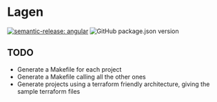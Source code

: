 # Lagen
[![semantic-release: angular](https://img.shields.io/badge/semantic--release-angular-e10079?logo=semantic-release)](https://github.com/semantic-release/semantic-release)
![GitHub package.json version](https://img.shields.io/github/package-json/v/Lucas-COX/lagen)


## TODO

- Generate a Makefile for each project
- Generate a Makefile calling all the other ones
- Generate projects using a terraform friendly architecture, giving the sample terraform files
